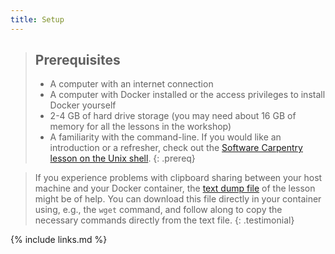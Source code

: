 ```yaml
---
title: Setup
---
```

> ## Prerequisites
>
> * A computer with an internet connection
> * A computer with Docker installed or the access privileges to install Docker yourself
> * 2-4 GB of hard drive storage (you may need about 16 GB of memory for all the lessons in the workshop)
> * A familiarity with the command-line. If you would like an introduction or a refresher,
> check out the [Software Carpentry lesson on the Unix shell](https://swcarpentry.github.io/shell-novice/).
{: .prereq}

> If you experience problems with clipboard sharing between your host machine and your Docker container, the [text dump file](../files/lessonDump.txt) of the lesson might be of help. You can download this file directly in your container using, e.g., the `wget` command, and follow along to copy the necessary commands directly from the text file.
{: .testimonial}

{% include links.md %}
